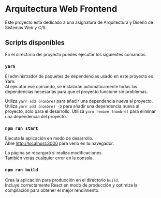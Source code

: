 # Arquitectura Web Frontend

Este proyecto está dedicado a una asignatura de Arquitectura y Diseño de Sistemas Web y C/S.

## Scripts disponibles

En el directorio del proyecto puedes ejecutar los siguientes comandos:

### `yarn`

El administrador de paquetes de dependencias usado en este proyecto es Yarn.\
Al ejecutar ese comando, se instalarán automáticamente todas las dependencias necesarias para que el proyecto funcione sin problemas.

Utiliza `yarn add (nombre)` para añadir una dependencia nueva al proyecto.\
Utiliza `yarn add (nombre) -D` para añadir una dependencia nueva al proyecto, solo para el desarrollo.
Utiliza `yarn remove (nombre)` para eliminar una dependencia del proyecto.

### `npm run start`

Ejecuta la aplicación en modo de desarrollo.\
Abre [http://localhost:3000](http://localhost:3000) para verlo en tu navegador.

La página se recargará si realiza modificaciones.\
También verás cualquier error en la consola.

### `npm run build`

Crea la aplicación para producción en el directorio `build`.\
Incluye correctamente React en modo de producción y optimiza la compilación para obtener el mejor rendimiento.
